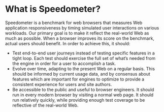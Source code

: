 # What is Speedometer?

Speedometer is a benchmark for web browsers that measures Web application responsiveness
by timing simulated user interactions on various workloads. Our primary goal is to make it
reflect the real-world Web as much as possible. When a browser improves its score on the
benchmark, actual users should benefit. In order to achieve this, it should:

- Test end-to-end user journeys instead of testing specific features in a tight loop. Each
  test should exercise the full set of what’s needed from the engine in order for a user to
  accomplish a task.
- Evolve over time, adapting to the present Web on a regular basis. This should be informed
  by current usage data, and by consensus about features which are important for engines to
  optimize to provide a consistent experience for users and site authors.
- Be accessible to the public and useful to browser engineers. It should run in every modern
  browser by visiting a normal web page. It should run relatively quickly, while providing
  enough test coverage to be reflective of the real-world Web.
